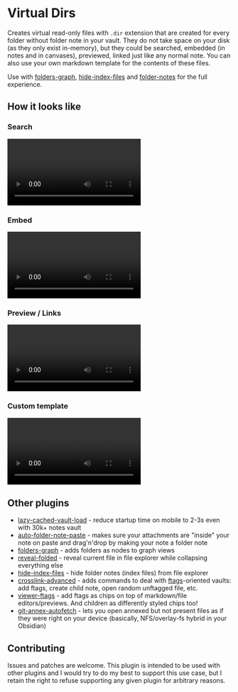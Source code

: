 # Virtual Dirs

Creates virtual read-only files with `.dir` extension that are created for every folder without folder note in your vault. They do not take space on your disk (as they only exist in-memory), but they could be searched, embedded (in notes and in canvases), previewed, linked just like any normal note. You can also use your own markdown template for the contents of these files.

Use with [folders-graph](https://github.com/d7sd6u/obsidian-folders-graph), [hide-index-files](https://github.com/d7sd6u/obsidian-hide-index-files) and [folder-notes](https://github.com/LostPaul/obsidian-folder-notes) for the full experience.
## How it looks like
### Search
![](./docs/search.mkv)
### Embed
![](./docs/embed.mkv)
### Preview / Links
![](./docs/preview.mkv)
### Custom template

![](./docs/template.mkv)
## Other plugins

- [lazy-cached-vault-load](https://github.com/d7sd6u/obsidian-lazy-cached-vault-load) - reduce startup time on mobile to 2-3s even with 30k+ notes vault
- [auto-folder-note-paste](https://github.com/d7sd6u/obsidian-auto-folder-note-paste) - makes sure your attachments are "inside" your note on paste and drag'n'drop by making your note a folder note
- [folders-graph](https://github.com/d7sd6u/obsidian-folders-graph) - adds folders as nodes to graph views
- [reveal-folded](https://github.com/d7sd6u/obsidian-reveal-folded) - reveal current file in file explorer while collapsing everything else
- [hide-index-files](https://github.com/d7sd6u/obsidian-hide-index-files) - hide folder notes (index files) from file explorer
- [crosslink-advanced](https://github.com/d7sd6u/obsidian-crosslink-advanced) - adds commands to deal with [ftags](https://github.com/d7sd6u/obsidian-lazy-cached-vault-load?tab=readme-ov-file#wait-a-minute-what-are-folderindex-notes-what-are-ftags-what-do-you-mean-annexed)-oriented vaults: add ftags, create child note, open random unftagged file, etc.
- [viewer-ftags](https://github.com/d7sd6u/obsidian-viewer-ftags) - add ftags as chips on top of markdown/file editors/previews. And children as differently styled chips too!
- [git-annex-autofetch](https://github.com/d7sd6u/obsidian-git-annex-autofetch) - lets you open annexed but not present files as if they were right on your device (basically, NFS/overlay-fs hybrid in your Obsidian)
## Contributing

Issues and patches are welcome. This plugin is intended to be used with other plugins and I would try to do my best to support this use case, but I retain the right to refuse supporting any given plugin for arbitrary reasons.